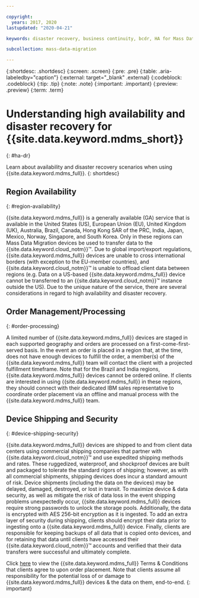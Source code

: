 ```yaml
---

copyright:
  years: 2017, 2020
lastupdated: "2020-04-21"

keywords: disaster recovery, business continuity, bcdr, HA for Mass Data Migration, DR for Mass Data Migration, high availability for Mass Data Migration, disaster recovery for Mass Data Migration, failover for Mass Data Migration

subcollection: mass-data-migration

---
```


{:shortdesc: .shortdesc}
{:screen: .screen}
{:pre: .pre}
{:table: .aria-labeledby="caption"}
{:external: target="_blank" .external}
{:codeblock: .codeblock}
{:tip: .tip}
{:note: .note}
{:important: .important}
{:preview: .preview}
{:term: .term}

# Understanding high availability and disaster recovery for {{site.data.keyword.mdms_short}}
{: #ha-dr}

Learn about availability and disaster recovery scenarios when using {{site.data.keyword.mdms_full}}.
{: shortdesc}

## Region Availability
{: #region-availability}

{{site.data.keyword.mdms_full}} is a generally available (GA) service that is available in the United States (US), European Union (EU), United Kingdom (UK), Australia, Brazil, Canada, Hong Kong SAR of the PRC, India, Japan, Mexico, Norway, Singapore, and South Korea. Only in these regions can Mass Data Migration devices be used to transfer data to the {{site.data.keyword.cloud_notm}}™. Due to global import/export regulations, {{site.data.keyword.mdms_full}} devices are unable to cross international borders (with exception to the EU-member countries), and {{site.data.keyword.cloud_notm}}™ is unable to offload client data between regions (e.g. Data on a US-based {{site.data.keyword.mdms_full}} device cannot be transferred to an {{site.data.keyword.cloud_notm}}™ instance outside the US).  Due to the unique nature of the service, there are several considerations in regard to high availability and disaster recovery. 

## Order Management/Processing
{: #order-processing}

A limited number of {{site.data.keyword.mdms_full}} devices are staged in each supported geography and orders are processed on a first-come-first-served basis. In the event an order is placed in a region that, at the time, does not have enough devices to fulfill the order, a member(s) of the {{site.data.keyword.mdms_full}} team will contact the client with a projected fulfillment timeframe. Note that for the Brazil and India regions, {{site.data.keyword.mdms_full}} devices cannot be ordered online. If clients are interested in using {{site.data.keyword.mdms_full}} in these regions, they should connect with their dedicated IBM sales representative to coordinate order placement via an offline and manual process with the  {{site.data.keyword.mdms_full}} team.

## Device Shipping and Security
{: #device-shipping-security}

{{site.data.keyword.mdms_full}} devices are shipped to and from client data centers using commercial shipping companies that partner with {{site.data.keyword.cloud_notm}}™ and use expedited shipping methods and rates. These ruggedized, waterproof, and shockproof devices are built and packaged to tolerate the standard rigors of shipping; however, as with all commercial shipments, shipping devices does incur a standard amount of risk.  Device shipments (including the data on the devices) may be delayed, damaged, destroyed, or lost in transit. To maximize device & data security, as well as mitigate the risk of data loss in the event shipping problems unexpectedly occur, {{site.data.keyword.mdms_full}} devices require strong passwords to unlock the storage pools. Additionally, the data is encrypted with AES 256-bit encryption as it is ingested.  To add an extra layer of security during shipping, clients should encrypt their data prior to ingesting onto a {{site.data.keyword.mdms_full}} device.  Finally, clients are responsible for keeping backups of all data that is copied onto devices, and for retaining that data until clients have accessed their {{site.data.keyword.cloud_notm}}™ accounts and verified that their data transfers were successful and ultimately complete. 

Click [here](https://www-03.ibm.com/software/sla/sladb.nsf/sla/bm-8697-02) to view the {{site.data.keyword.mdms_full}} Terms & Conditions that clients agree to upon order placement. Note that clients assume all responsibility for the potential loss of or damage to {{site.data.keyword.mdms_full}} devices & the data on them, end-to-end.
 {: important}
 
